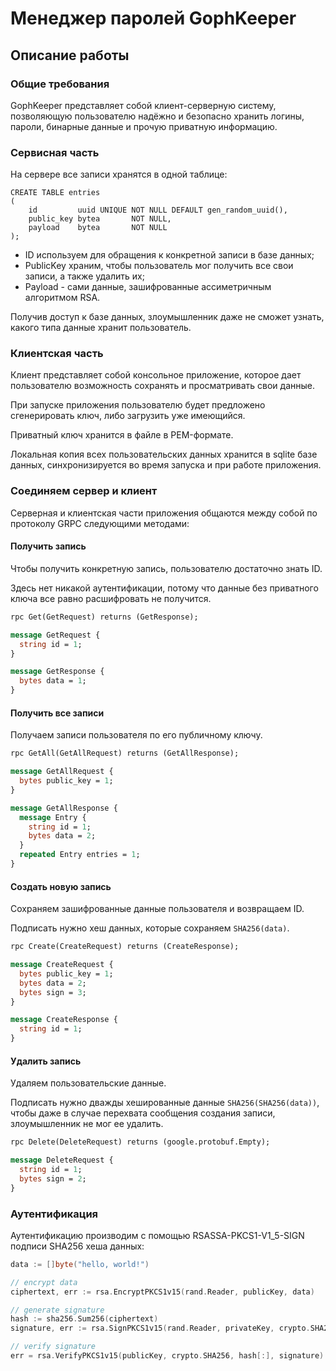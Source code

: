 # Менеджер паролей GophKeeper

## Описание работы

### Общие требования

GophKeeper представляет собой клиент-серверную систему,
позволяющую пользователю надёжно и безопасно хранить логины,
пароли, бинарные данные и прочую приватную информацию.

### Сервисная часть

На сервере все записи хранятся в одной таблице:

```postgresql
CREATE TABLE entries
(
    id         uuid UNIQUE NOT NULL DEFAULT gen_random_uuid(),
    public_key bytea       NOT NULL,
    payload    bytea       NOT NULL
);
```

- ID используем для обращения к конкретной записи в базе данных;
- PublicKey храним, чтобы пользователь мог получить все свои записи,
  а также удалить их;
- Payload - сами данные, зашифрованные ассиметричным алгоритмом RSA.

Получив доступ к базе данных, злоумышленник даже не сможет узнать,
какого типа данные хранит пользователь.

### Клиентская часть

Клиент представляет собой консольное приложение, которое дает пользователю
возможность сохранять и просматривать свои данные.

При запуске приложения пользователю будет предложено сгенерировать ключ,
либо загрузить уже имеющийся.

Приватный ключ хранится в файле в PEM-формате.

Локальная копия всех пользовательских данных хранится в sqlite базе данных,
синхронизируется во время запуска и при работе приложения.

### Соединяем сервер и клиент

Серверная и клиентская части приложения общаются между собой
по протоколу GRPC следующими методами:

#### Получить запись

Чтобы получить конкретную запись, пользователю достаточно знать ID.

Здесь нет никакой аутентификации, потому что данные без
приватного ключа все равно расшифровать не получится.

```protobuf
rpc Get(GetRequest) returns (GetResponse);

message GetRequest {
  string id = 1;
}

message GetResponse {
  bytes data = 1;
}
```

#### Получить все записи

Получаем записи пользователя по его публичному ключу.

```protobuf
rpc GetAll(GetAllRequest) returns (GetAllResponse);

message GetAllRequest {
  bytes public_key = 1;
}

message GetAllResponse {
  message Entry {
    string id = 1;
    bytes data = 2;
  }
  repeated Entry entries = 1;
}
```

#### Создать новую запись

Сохраняем зашифрованные данные пользователя и возвращаем ID.

Подписать нужно хеш данных, которые сохраняем ```SHA256(data)```.

```protobuf
rpc Create(CreateRequest) returns (CreateResponse);

message CreateRequest {
  bytes public_key = 1;
  bytes data = 2;
  bytes sign = 3;
}

message CreateResponse {
  string id = 1;
}
```

#### Удалить запись

Удаляем пользовательские данные.

Подписать нужно дважды хешированные данные ```SHA256(SHA256(data))```,
чтобы даже в случае перехвата сообщения создания записи,
злоумышленник не мог ее удалить.

```protobuf
rpc Delete(DeleteRequest) returns (google.protobuf.Empty);

message DeleteRequest {
  string id = 1;
  bytes sign = 2;
}
```

### Аутентификация

Аутентификацию производим с помощью RSASSA-PKCS1-V1_5-SIGN подписи SHA256 хеша данных:

```go
data := []byte("hello, world!")

// encrypt data
ciphertext, err := rsa.EncryptPKCS1v15(rand.Reader, publicKey, data)

// generate signature
hash := sha256.Sum256(ciphertext)
signature, err := rsa.SignPKCS1v15(rand.Reader, privateKey, crypto.SHA256, hash[:])

// verify signature
err = rsa.VerifyPKCS1v15(publicKey, crypto.SHA256, hash[:], signature)
```
